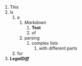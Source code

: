 1. This
1. Is
    1. a
        1. _Markdown_
            1. __Test__
            1. of
        1. parsing
            1. complex lists
                1. with different parts
    1. for
1. **_LegalDiff_**